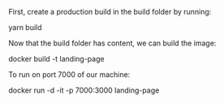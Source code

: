 First, create a production build in the build folder by running:

yarn build

Now that the build folder has content, we can build the image:

docker build -t landing-page

To run on port 7000 of our machine:

docker run -d -it -p 7000:3000 landing-page
